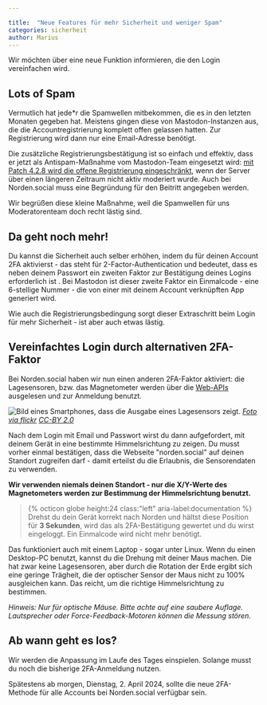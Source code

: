 ```yaml
---

title:  "Neue Features für mehr Sicherheit und weniger Spam"
categories: sicherheit
author: Marius
---
```

Wir möchten über eine neue Funktion informieren, die den Login vereinfachen wird.

## Lots of Spam
Vermutlich hat jede*r die Spamwellen mitbekommen, die es in den letzten Monaten gegeben hat. Meistens gingen diese von Mastodon-Instanzen aus, die die Accountregistrierung komplett offen gelassen hatten. Zur Registrierung wird dann nur eine Email-Adresse benötigt.

Die zusätzliche Registrierungsbestätigung ist so einfach und effektiv, dass er jetzt als Antispam-Maßnahme vom Mastodon-Team eingesetzt wird: [mit Patch 4.2.8 wird die offene Registrierung eingeschränkt](https://github.com/mastodon/mastodon/releases/tag/v4.2.8), wenn der Server über einen längeren Zeitraum nicht aktiv moderiert wurde. Auch bei Norden.social muss eine Begründung für den Beitritt angegeben werden.

Wir begrüßen diese kleine Maßnahme, weil die Spamwellen für uns Moderatorenteam doch recht lästig sind.

## Da geht noch mehr!
Du kannst die Sicherheit auch selber erhöhen, indem du für deinen Account 2FA aktivierst - das steht für 2-Factor-Authentication und bedeutet, dass es neben deinem Passwort ein zweiten Faktor zur Bestätigung deines Logins erforderlich ist . Bei Mastodon ist dieser zweite Faktor ein Einmalcode - eine 6-stellige Nummer - die von einer mit deinem Account verknüpften App generiert wird.

Wie auch die Registrierungsbedingung sorgt dieser Extraschritt beim Login für mehr Sicherheit - ist aber auch etwas lästig.

## Vereinfachtes Login durch alternativen 2FA-Faktor
Bei Norden.social haben wir nun einen anderen 2FA-Faktor aktiviert: die Lagesensoren, bzw. das Magnetometer werden über die [Web-APIs](https://developer.mozilla.org/en-US/docs/Web/API/Sensor_APIs) ausgelesen und zur Anmeldung benutzt.

![Bild eines Smartphones, dass die Ausgabe eines Lagesensors zeigt.](https://live.staticflickr.com/7419/9814327305_701bd2f642_c_d.jpg)
*[Foto via flickr](https://www.flickr.com/photos/janitors/9814327305) [CC-BY 2.0](https://creativecommons.org/licenses/by/2.0/)*

Nach dem Login mit Email und Passwort wirst du dann aufgefordert, mit deinem Gerät in eine bestimmte Himmelsrichtung zu zeigen. Du musst vorher einmal bestätigen, dass die Webseite "norden.social" auf deinen Standort zugreifen darf - damit erteilst du die Erlaubnis, die Sensorendaten zu verwenden.

**Wir verwenden niemals deinen Standort - nur die X/Y-Werte des Magnetometers werden zur Bestimmung der Himmelsrichtung benutzt.**

> {% octicon globe height:24 class:"left" aria-label:documentation %} Drehst du dein Gerät korrekt nach Norden und hältst diese Position für **3 Sekunden**, wird das als 2FA-Bestätigung gewertet und du wirst eingeloggt. Ein Einmalcode wird nicht mehr benötigt.

Das funktioniert auch mit einem Laptop - sogar unter Linux. Wenn du einen Desktop-PC benutzt, kannst du die Drehung mit deiner Maus machen. Die hat zwar keine Lagesensoren, aber durch die Rotation der Erde ergibt sich eine geringe Trägheit, die der optischer Sensor der Maus nicht zu 100% ausgleichen kann. Das reicht, um die richtige Himmelsrichtung zu bestimmen.

*Hinweis: Nur für optische Mäuse. Bitte achte auf eine saubere Auflage. Lautsprecher oder Force-Feedback-Motoren können die Messung stören.*

## Ab wann geht es los?
Wir werden die Anpassung im Laufe des Tages einspielen. Solange musst du noch die bisherige 2FA-Anmeldung nutzen.

Spätestens ab morgen, Dienstag, 2. April 2024, sollte die neue 2FA-Methode für alle Accounts bei Norden.social verfügbar sein.